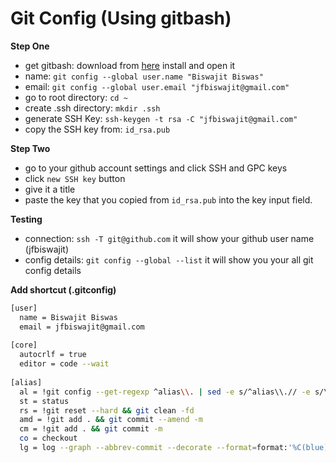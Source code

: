# Git Config (Using gitbash)

**Step One**

- get gitbash: download from [here](https://git-scm.com/downloads) install and open it
- name: `git config --global user.name "Biswajit Biswas"`
- email: `git config --global user.email "jfbiswajit@gmail.com"`
- go to root directory: `cd ~`
- create .ssh directory: `mkdir .ssh`
- generate SSH Key: `ssh-keygen -t rsa -C "jfbiswajit@gmail.com"`
- copy the SSH key from: `id_rsa.pub`

**Step Two**
- go to your github account settings and click SSH and GPC keys
- click `new SSH key` button
- give it a title
- paste the key that you copied from `id_rsa.pub` into the key input field.

**Testing**

- connection: `ssh -T git@github.com` it will show your github user name (jfbiswajit)
- config details: `git config --global --list` it will show you your all git config details

**Add shortcut (.gitconfig)**

```bash
[user]
  name = Biswajit Biswas
  email = jfbiswajit@gmail.com
  
[core]
  autocrlf = true
  editor = code --wait
  
[alias]
  al = !git config --get-regexp ^alias\\. | sed -e s/^alias\\.// -e s/\\ /\\ =\\ /
  st = status
  rs = !git reset --hard && git clean -fd
  amd = !git add . && git commit --amend -m
  cm = !git add . && git commit -m
  co = checkout
  lg = log --graph --abbrev-commit --decorate --format=format:'%C(blue)%h%C(reset) - %C(green)(%ar)%C(reset) %C(white)%s%C(reset) %C(dim white)- %an%C(reset)%C(bold yellow)%d%C(reset)' --all --since="6am"
```
